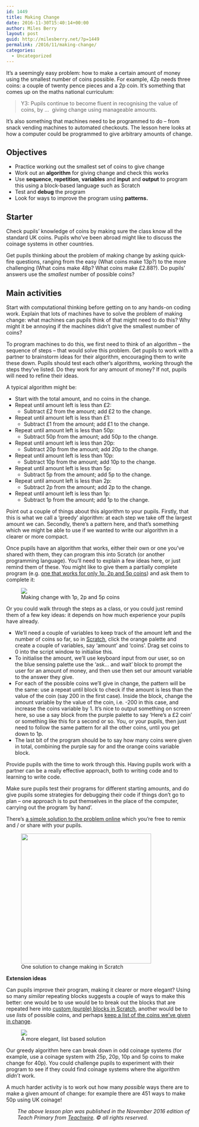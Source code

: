 ```yaml
---
id: 1449
title: Making Change
date: 2016-11-30T15:40:14+00:00
author: Miles Berry
layout: post
guid: http://milesberry.net/?p=1449
permalink: /2016/11/making-change/
categories:
  - Uncategorized
---
```

It’s a seemingly easy problem: how to make a certain amount of money using the smallest number of coins possible. For example, 42p needs three coins: a couple of twenty pence pieces and a 2p coin. It’s something that comes up on the maths national curriculum:

> Y3: Pupils continue to become fluent in recognising the value of coins, by …  giving change using manageable amounts.

It’s also something that machines need to be programmed to do &#8211; from snack vending machines to automated checkouts. The lesson here looks at how a computer could be programmed to give arbitrary amounts of change.

## Objectives

  * Practice working out the smallest set of coins to give change
  * Work out an **algorithm** for giving change and check this works
  * Use **sequence**, **repetition**, **variables** and **input** and **output** to program this using a block-based language such as Scratch
  * Test and **debug** the program
  * Look for ways to improve the program using **patterns.**

## Starter

Check pupils’ knowledge of coins by making sure the class know all the standard UK coins. Pupils who’ve been abroad might like to discuss the coinage systems in other countries.

Get pupils thinking about the problem of making change by asking quick-fire questions, ranging from the easy (What coins make 13p?) to the more challenging (What coins make 48p? What coins make £2.88?). Do pupils’ answers use the _smallest_ number of possible coins?

## Main activities

Start with computational thinking before getting on to any hands-on coding work. Explain that lots of machines have to solve the problem of making change: what machines can pupils think of that might need to do this? Why might it be annoying if the machines didn’t give the smallest number of coins?

To program machines to do this, we first need to think of an algorithm &#8211; the sequence of steps &#8211; that would solve this problem. Get pupils to work with a partner to brainstorm ideas for their algorithm, encouraging them to write these down. Pupils should test each other’s algorithms, working through the steps they’ve listed. Do they work for any amount of money? If not, pupils will need to refine their ideas.

A typical algorithm might be:

  * Start with the total amount, and no coins in the change.
  * Repeat until amount left is less than £2: 
      * Subtract £2 from the amount; add £2 to the change.
  * Repeat until amount left is less than £1: 
      * Subtract £1 from the amount; add £1 to the change.
  * Repeat until amount left is less than 50p: 
      * Subtract 50p from the amount; add 50p to the change.
  * Repeat until amount left is less than 20p: 
      * Subtract 20p from the amount; add 20p to the change.
  * Repeat until amount left is less than 10p: 
      * Subtract 10p from the amount; add 10p to the change.
  * Repeat until amount left is less than 5p: 
      * Subtract 5p from the amount; add 5p to the change.
  * Repeat until amount left is less than 2p: 
      * Subtract 2p from the amount; add 2p to the change.
  * Repeat until amount left is less than 1p: 
      * Subtract 1p from the amount; add 1p to the change.

Point out a couple of things about this algorithm to your pupils. Firstly, that this is what we call a ‘greedy’ algorithm: at each step we take off the largest amount we can. Secondly, there’s a pattern here, and that’s something which we might be able to use if we wanted to write our algorithm in a clearer or more compact.

Once pupils have an algorithm that works, either their own or one you’ve shared with them, they can program this into Scratch (or another programming language). You’ll need to explain a few ideas here, or just remind them of these. You might like to give them a partially complete program (e.g. [one that works for only 1p, 2p and 5p coins](http://scratch.mit.edu/projects/123787916/#editor)) and ask them to complete it:


<figure>
 	<img src="/wp-content/uploads/2016/12/prog1.png">
 	<figcaption>Making change with 1p, 2p and 5p coins</figcaption>
</figure>


Or you could walk through the steps as a class, or you could just remind them of a few key ideas: it depends on how much experience your pupils have already.

  * We’ll need a couple of variables to keep track of the amount left and the number of coins so far, so in [Scratch](http://scratch.mit.edu), click the orange palette and create a couple of variables, say ‘amount’ and ‘coins’. Drag set coins to 0 into the script window to initialise this.
  * To initialise the amount, we’ll use keyboard input from our user, so on the blue sensing palette use the ‘ask… and wait’ block to prompt the user for an amount of money, and then use then set our amount variable to the answer they give.
  * For each of the possible coins we’ll give in change, the pattern will be the same: use a repeat until block to check if the amount is less than the value of the coin (say 200 in the first case). Inside the block, change the amount variable by the value of the coin, i.e. -200 in this case, and increase the coins variable by 1. It’s nice to output something on screen here, so use a say block from the purple palette to say ‘Here’s a £2 coin’ or something like this for a second or so. You, or your pupils, then just need to follow the same pattern for all the other coins, until you get down to 1p.
  * The last bit of the program should be to say how many coins were given in total, combining the purple say for and the orange coins variable block.

Provide pupils with the time to work through this. Having pupils work with a partner can be a really effective approach, both to writing code and to learning to write code.

Make sure pupils test their programs for different starting amounts, and do give pupils some strategies for debugging their code if things don’t go to plan &#8211; one approach is to put themselves in the place of the computer, carrying out the program ‘by hand’.

There’s [a simple solution to the problem online](http://scratch.mit.edu/projects/123785554/#editor%20) which you’re free to remix and / or share with your pupils.



<figure>
 	<img src="/wp-content/uploads/2016/12/prog2.png" width="350">
 	<figcaption>One solution to change making in Scratch</figcaption>
</figure>

**Extension ideas**

Can pupils improve their program, making it clearer or more elegant? Using so many _similar_ repeating blocks suggests a couple of ways to make this better: one would be to use would be to break out the blocks that are repeated here into [custom (purple) blocks in Scratch](scratch.mit.edu/projects/124133028/#editor), another would be to use _lists_ of possible coins, and perhaps [keep a list of the coins we’ve given in change](scratch.mit.edu/projects/115112039/#editor).

<figure>
 	<img src="/wp-content/uploads/2016/12/prog3.png">
 	<figcaption>A more elegant, list based solution</figcaption>
</figure>

Our greedy algorithm here can break down in odd coinage systems (for example, use a coinage system with 25p, 20p, 10p and 5p coins to make change for 40p). You could challenge pupils to experiment with their program to see if they could find coinage systems where the algorithm _didn’t_ work.

A much harder activity is to work out how many _possible_ ways there are to make a given amount of change: for example there are 451 ways to make 50p using UK coinage!

<p style="padding-left: 30px;">
  <em>The above lesson plan was published in the November 2016 edition of Teach Primary from <a href="http://www.teachwire.net/">Teachwire</a>. © all rights reserved.</em>
</p>
